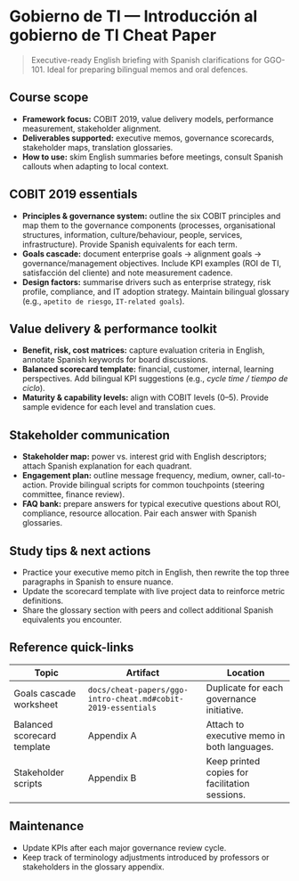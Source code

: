 # Gobierno de TI — Introducción al gobierno de TI Cheat Paper

> Executive-ready English briefing with Spanish clarifications for GGO-101. Ideal for preparing bilingual memos and oral defences.

## Course scope
- **Framework focus:** COBIT 2019, value delivery models, performance measurement, stakeholder alignment.
- **Deliverables supported:** executive memos, governance scorecards, stakeholder maps, translation glossaries.
- **How to use:** skim English summaries before meetings, consult Spanish callouts when adapting to local context.

## COBIT 2019 essentials
- **Principles & governance system:** outline the six COBIT principles and map them to the governance components (processes, organisational structures, information, culture/behaviour, people, services, infrastructure). Provide Spanish equivalents for each term.
- **Goals cascade:** document enterprise goals → alignment goals → governance/management objectives. Include KPI examples (ROI de TI, satisfacción del cliente) and note measurement cadence.
- **Design factors:** summarise drivers such as enterprise strategy, risk profile, compliance, and IT adoption strategy. Maintain bilingual glossary (e.g., `apetito de riesgo`, `IT-related goals`).

## Value delivery & performance toolkit
- **Benefit, risk, cost matrices:** capture evaluation criteria in English, annotate Spanish keywords for board discussions.
- **Balanced scorecard template:** financial, customer, internal, learning perspectives. Add bilingual KPI suggestions (e.g., *cycle time / tiempo de ciclo*).
- **Maturity & capability levels:** align with COBIT levels (0–5). Provide sample evidence for each level and translation cues.

## Stakeholder communication
- **Stakeholder map:** power vs. interest grid with English descriptors; attach Spanish explanation for each quadrant.
- **Engagement plan:** outline message frequency, medium, owner, call-to-action. Provide bilingual scripts for common touchpoints (steering committee, finance review).
- **FAQ bank:** prepare answers for typical executive questions about ROI, compliance, resource allocation. Pair each answer with Spanish glossaries.

## Study tips & next actions
- Practice your executive memo pitch in English, then rewrite the top three paragraphs in Spanish to ensure nuance.
- Update the scorecard template with live project data to reinforce metric definitions.
- Share the glossary section with peers and collect additional Spanish equivalents you encounter.

## Reference quick-links
| Topic | Artifact | Location |
| --- | --- | --- |
| Goals cascade worksheet | `docs/cheat-papers/ggo-intro-cheat.md#cobit-2019-essentials` | Duplicate for each governance initiative. |
| Balanced scorecard template | Appendix A | Attach to executive memo in both languages. |
| Stakeholder scripts | Appendix B | Keep printed copies for facilitation sessions. |

## Maintenance
- Update KPIs after each major governance review cycle.
- Keep track of terminology adjustments introduced by professors or stakeholders in the glossary appendix.

